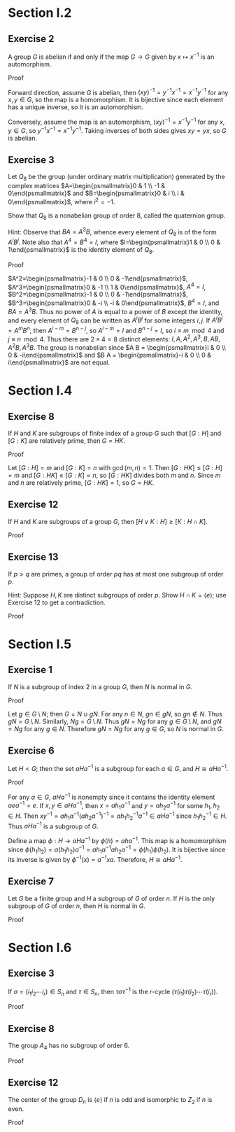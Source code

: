 # Section I.2
## Exercise 2
A group $G$ is abelian if and only if the map $G \to G$ given by $x \mapsto x^{-1}$ is an automorphism.

Proof

Forward direction, assume $G$ is abelian, then $(x y)^{-1} = y^{-1} x^{-1} = x^{-1} y^{-1}$ for any $x, y \in G$, so the map is a homomorphism. It is bijective since each element has a unique inverse, so it is an automorphism.

Conversely, assume the map is an automorphism, $(x y)^{-1} = x^{-1} y^{-1}$ for any $x, y \in G$, so $y^{-1} x^{-1} = x^{-1} y^{-1}$. Taking inverses of both sides gives $x y = y x$, so $G$ is abelian.

## Exercise 3
Let $Q_8$ be the group (under ordinary matrix multiplication) generated by the complex matrices $`A=\begin{psmallmatrix}0 & 1 \\ -1 & 0\end{psmallmatrix}`$ and $`B=\begin{psmallmatrix}0 & i \\ i & 0\end{psmallmatrix}`$, where $i^2=-1$.

Show that $Q_8$ is a nonabelian group of order $8$, called the quaternion group.

Hint: Observe that $B A=A^3 B$, whence every element of $Q_8$ is of the form $A^i B^j$. Note also that $A^4=B^4=I$, where $`I=\begin{psmallmatrix}1 & 0 \\ 0 & 1\end{psmallmatrix}`$ is the identity element of $Q_8$.

Proof

$A^2=\begin{psmallmatrix}-1 & 0 \\ 0 & -1\end{psmallmatrix}$, $A^3=\begin{psmallmatrix}0 & -1 \\ 1 & 0\end{psmallmatrix}$, $A^4=I$, $B^2=\begin{psmallmatrix}-1 & 0 \\ 0 & -1\end{psmallmatrix}$, $B^3=\begin{psmallmatrix}0 & -i \\ -i & 0\end{psmallmatrix}$, $B^4=I$, and $B A=A^3 B$. Thus no power of $A$ is equal to a power of $B$ except the identity, and every element of $Q_8$ can be written as $A^i B^j$ for some integers $i, j$. If $A^i B^j = A^m B^n$, then $A^{i-m} = B^{n-j}$, so $A^{i-m} = I$ and $B^{n-j} = I$, so $i \equiv m \mod 4$ and $j \equiv n \mod 4$. Thus there are $2×4=8$ distinct elements: $I, A, A^2, A^3, B, A B, A^2 B, A^3 B$.
The group is nonabelian since $A B = \begin{psmallmatrix}i & 0 \\ 0 & -i\end{psmallmatrix}$ and $B A = \begin{psmallmatrix}-i & 0 \\ 0 & i\end{psmallmatrix}$ are not equal.

# Section I.4
## Exercise 8
If $H$ and $K$ are subgroups of finite index of a group $G$ such that $[G: H]$ and $[G: K]$ are relatively prime, then $G=H K$.

Proof

Let $[G: H]=m$ and $[G: K]=n$ with $\gcd(m, n)=1$. Then $[G: H K] \leq [G: H]=m$ and $[G: H K] \leq [G: K]=n$, so $[G: H K]$ divides both $m$ and $n$. Since $m$ and $n$ are relatively prime, $[G: H K]=1$, so $G=H K$.

## Exercise 12
If $H$ and $K$ are subgroups of a group $G$, then $[H \vee K: H] \geq[K: H \cap K]$.

Proof

## Exercise 13
If $p>q$ are primes, a group of order $p q$ has at most one subgroup of order $p$.

Hint: Suppose $H, K$ are distinct subgroups of order $p$. Show $H \cap K=\langle e\rangle$; use Exercise 12 to get a contradiction.

Proof

# Section I.5
## Exercise 1
If $N$ is a subgroup of index 2 in a group $G$, then $N$ is normal in $G$.

Proof

Let $g \in G \setminus N$; then $G=N \cup g N$. For any $n \in N$, $g n \in g N$, so $g n \notin N$. Thus $g N = G \setminus N$. Similarly, $N g = G \setminus N$. Thus $g N = N g$ for any $g \in G \setminus N$, and $g N = N g$ for any $g \in N$. Therefore $g N = N g$ for any $g \in G$, so $N$ is normal in $G$.


## Exercise 6
Let $H<G$; then the set $a H a^{-1}$ is a subgroup for each $a \in G$, and $H \cong a H a^{-1}$.

Proof

For any $a \in G$, $a H a^{-1}$ is nonempty since it contains the identity element $a e a^{-1} = e$. If $x, y \in a H a^{-1}$, then $x = a h_1 a^{-1}$ and $y = a h_2 a^{-1}$ for some $h_1, h_2 \in H$. Then $x y^{-1} = a h_1 a^{-1} (a h_2 a^{-1})^{-1} = a h_1 h_2^{-1} a^{-1} \in a H a^{-1}$ since $h_1 h_2^{-1} \in H$. Thus $a H a^{-1}$ is a subgroup of $G$.

Define a map $\phi: H \to a H a^{-1}$ by $\phi(h) = a h a^{-1}$. This map is a homomorphism since $\phi(h_1 h_2) = a (h_1 h_2) a^{-1} = a h_1 a^{-1} a h_2 a^{-1} = \phi(h_1) \phi(h_2)$. It is bijective since its inverse is given by $\phi^{-1}(x) = a^{-1} x a$. Therefore, $H \cong a H a^{-1}$.

## Exercise 7
Let $G$ be a finite group and $H$ a subgroup of $G$ of order $n$. If $H$ is the only subgroup of $G$ of order $n$, then $H$ is normal in $G$.

Proof

# Section I.6
## Exercise 3
If $\sigma=(i_1 i_2 \cdots i_r) \in S_n$ and $\tau \in S_n$, then $\tau \sigma \tau^{-1}$ is the $r$-cycle $(\tau(i_1) \tau(i_2) \cdots \tau(i_r))$.

Proof

## Exercise 8
The group $A_4$ has no subgroup of order 6.

Proof

## Exercise 12
The center of the group $D_n$ is $\langle e\rangle$ if $n$ is odd and isomorphic to $Z_2$ if $n$ is even.

Proof
